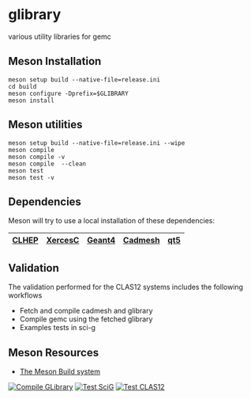 # glibrary

various utility libraries for gemc

## Meson Installation

```
meson setup build --native-file=release.ini
cd build
meson configure -Dprefix=$GLIBRARY
meson install
```


## Meson utilities


```
meson setup build --native-file=release.ini --wipe
meson compile 
meson compile -v 
meson compile  --clean
meson test 
meson test -v
```


## Dependencies

Meson will try to use a local installation of these dependencies:

|  [CLHEP](https://proj-clhep.web.cern.ch)   | [XercesC](https://xerces.apache.org) | [Geant4](https://geant4.org) | [Cadmesh](https://github.com/christopherpoole/CADMesh) | [qt5](https://www.qt.io) |
|:------------------------------------------:|:------------------------------------:|:----------------------------:|:------------------------------------------------------:|:------------------------:|



## Validation

The validation performed for the CLAS12 systems includes the following workflows

- Fetch and compile cadmesh and glibrary
- Compile gemc using the fetched glibrary
- Examples tests in sci-g




## Meson Resources
- [The Meson Build system](https://mesonbuild.com/index.html)




[![Compile GLibrary](https://github.com/gemc/glibrary/actions/workflows/build.yml/badge.svg)](https://github.com/gemc/glibrary/actions/workflows/build.yml)
[![Test SciG](https://github.com/gemc/glibrary/actions/workflows/testSciG.yml/badge.svg)](https://github.com/gemc/glibrary/actions/workflows/testSciG.yml)
[![Test CLAS12](https://github.com/gemc/glibrary/actions/workflows/testC12.yml/badge.svg)](https://github.com/gemc/glibrary/actions/workflows/testC12.yml)
